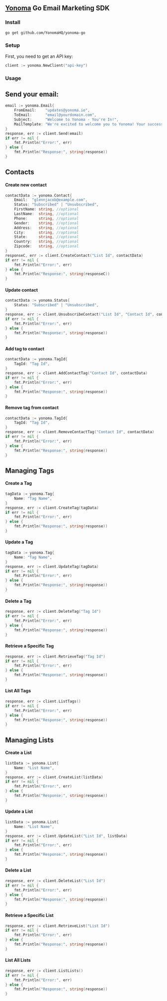 ## [Yonoma](https://yonoma.io/) Go Email Marketing SDK
### Install
```bash
go get github.com/YonomaHQ/yonoma-go
```
### Setup
First, you need to get an API key:
```go
client := yonoma.NewClient("api-key") 
```
### Usage
## Send your email:
```go
email := yonoma.Email{
    FromEmail:    "updates@yonoma.io",
    ToEmail:      "email@yourdomain.com",
    Subject:      "Welcome to Yonoma - You're In!",
    MailTemplate: "We're excited to welcome you to Yonoma! Your successful signup marks the beginning of what we hope will be an exceptional journey."
}
response, err := client.Send(email)
if err != nil {
    fmt.Println("Error:", err)
} else {
    fmt.Println("Response:", string(response))
}
```
## Contacts
#### Create new contact
```go
contactData := yonoma.Contact{
    Email:  "glennjacob@example.com",
    Status: "Subscribed" | "Unsubscribed",
    FirstName: string, //optional
    LastName:  string, //optional
    Phone:     string, //optional
    Gender:    string, //optional
    Address:   string, //optional
    City:      string, //optional
    State:     string, //optional
    Country:   string, //optional
    Zipcode:   string, //optional
}
responseC, err := client.CreateContact("List Id", contactData)
if err != nil {
    fmt.Println("Error:", err)
} else {
    fmt.Println("Response:", string(responseC))
}
```
#### Update contact
```go
contactData := yonoma.Status{
	Status: "Subscribed" | "Unsubscribed",
}
response, err := client.UnsubscribeContact("List Id", "Contact Id", contactData)
if err != nil {
    fmt.Println("Error:", err)
} else {
    fmt.Println("Response:", string(response))
}
```
#### Add tag to contact
```go
contactData := yonoma.TagId{
    TagId: "Tag Id",
}
response, err := client.AddContactTag("Contact Id", contactData)
if err != nil {
    fmt.Println("Error:", err)
} else {
    fmt.Println("Response:", string(response))
}
```
#### Remove tag from contact
```go
contactData := yonoma.TagId{
    TagId: "Tag Id",
}
response, err := client.RemoveContactTag("Contact Id", contactData)
if err != nil {
    fmt.Println("Error:", err)
} else {
    fmt.Println("Response:", string(response))
}
```
## Managing Tags
#### Create a Tag
```go
tagData := yonoma.Tag{
	Name: "Tag Name",
}
response, err := client.CreateTag(tagData)
if err != nil {
    fmt.Println("Error:", err)
} else {
    fmt.Println("Response:", string(response))
}
```
#### Update a Tag
```go
tagData := yonoma.Tag{
	Name: "Tag Name",
}
response, err := client.UpdateTag(tagData)
if err != nil {
    fmt.Println("Error:", err)
} else {
    fmt.Println("Response:", string(response))
}
```
#### Delete a Tag
```go
response, err := client.DeleteTag("Tag Id")
if err != nil {
    fmt.Println("Error:", err)
} else {
    fmt.Println("Response:", string(response))
}
```
#### Retrieve a Specific Tag
```go
response, err := client.RetrieveTag("Tag Id")
if err != nil {
    fmt.Println("Error:", err)
} else {
    fmt.Println("Response:", string(response))
}
```
#### List All Tags
```go
response, err := client.ListTags()
if err != nil {
    fmt.Println("Error:", err)
} else {
    fmt.Println("Response:", string(response))
}
```
## Managing Lists
#### Create a List
```go
listData := yonoma.List{
	Name: "List Name",
}
response, err := client.CreateList(listData)
if err != nil {
    fmt.Println("Error:", err)
} else {
    fmt.Println("Response:", string(response))
}

```
#### Update a List
```go
listData := yonoma.List{
	Name: "List Name",
}
response, err := client.UpdateList("List Id", listData)
if err != nil {
    fmt.Println("Error:", err)
} else {
    fmt.Println("Response:", string(response))
}

```
#### Delete a List
```go
response, err := client.DeleteList("List Id")
if err != nil {
    fmt.Println("Error:", err)
} else {
    fmt.Println("Response:", string(response))
}
```
#### Retrieve a Specific List
```go
response, err := client.RetrieveList("List Id")
if err != nil {
    fmt.Println("Error:", err)
} else {
    fmt.Println("Response:", string(response))
}
```
#### List All Lists
```go
response, err := client.ListLists()
if err != nil {
    fmt.Println("Error:", err)
} else {
    fmt.Println("Response:", string(response))
}
```

